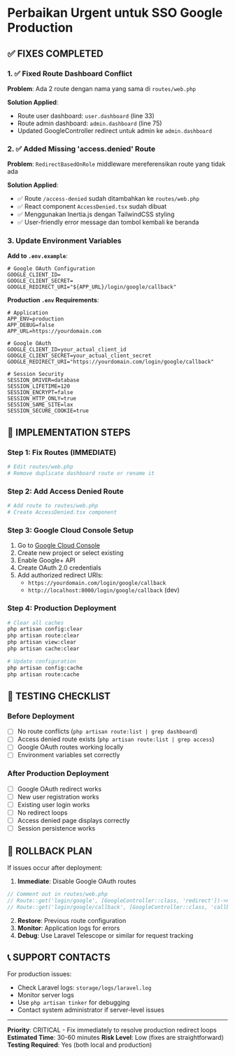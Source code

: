 # Perbaikan Urgent untuk SSO Google Production

## ✅ FIXES COMPLETED

### 1. ✅ Fixed Route Dashboard Conflict

**Problem**: Ada 2 route dengan nama yang sama di `routes/web.php`

**Solution Applied**: 
- Route user dashboard: `user.dashboard` (line 33)
- Route admin dashboard: `admin.dashboard` (line 75)
- Updated GoogleController redirect untuk admin ke `admin.dashboard`

### 2. ✅ Added Missing 'access.denied' Route

**Problem**: `RedirectBasedOnRole` middleware mereferensikan route yang tidak ada

**Solution Applied**:
- ✅ Route `/access-denied` sudah ditambahkan ke `routes/web.php`
- ✅ React component `AccessDenied.tsx` sudah dibuat
- ✅ Menggunakan Inertia.js dengan TailwindCSS styling
- ✅ User-friendly error message dan tombol kembali ke beranda

### 3. Update Environment Variables

**Add to `.env.example`**:
```env
# Google OAuth Configuration
GOOGLE_CLIENT_ID=
GOOGLE_CLIENT_SECRET=
GOOGLE_REDIRECT_URI="${APP_URL}/login/google/callback"
```

**Production `.env` Requirements**:
```env
# Application
APP_ENV=production
APP_DEBUG=false
APP_URL=https://yourdomain.com

# Google OAuth
GOOGLE_CLIENT_ID=your_actual_client_id
GOOGLE_CLIENT_SECRET=your_actual_client_secret
GOOGLE_REDIRECT_URI="https://yourdomain.com/login/google/callback"

# Session Security
SESSION_DRIVER=database
SESSION_LIFETIME=120
SESSION_ENCRYPT=false
SESSION_HTTP_ONLY=true
SESSION_SAME_SITE=lax
SESSION_SECURE_COOKIE=true
```

## 🔧 IMPLEMENTATION STEPS

### Step 1: Fix Routes (IMMEDIATE)
```bash
# Edit routes/web.php
# Remove duplicate dashboard route or rename it
```

### Step 2: Add Access Denied Route
```bash
# Add route to routes/web.php
# Create AccessDenied.tsx component
```

### Step 3: Google Cloud Console Setup
1. Go to [Google Cloud Console](https://console.cloud.google.com/)
2. Create new project or select existing
3. Enable Google+ API
4. Create OAuth 2.0 credentials
5. Add authorized redirect URIs:
   - `https://yourdomain.com/login/google/callback`
   - `http://localhost:8000/login/google/callback` (dev)

### Step 4: Production Deployment
```bash
# Clear all caches
php artisan config:clear
php artisan route:clear
php artisan view:clear
php artisan cache:clear

# Update configuration
php artisan config:cache
php artisan route:cache
```

## 🧪 TESTING CHECKLIST

### Before Deployment
- [ ] No route conflicts (`php artisan route:list | grep dashboard`)
- [ ] Access denied route exists (`php artisan route:list | grep access`)
- [ ] Google OAuth routes working locally
- [ ] Environment variables set correctly

### After Production Deployment
- [ ] Google OAuth redirect works
- [ ] New user registration works
- [ ] Existing user login works
- [ ] No redirect loops
- [ ] Access denied page displays correctly
- [ ] Session persistence works

## 🚨 ROLLBACK PLAN

If issues occur after deployment:

1. **Immediate**: Disable Google OAuth routes
```php
// Comment out in routes/web.php
// Route::get('login/google', [GoogleController::class, 'redirect'])->name('login.google');
// Route::get('login/google/callback', [GoogleController::class, 'callback']);
```

2. **Restore**: Previous route configuration
3. **Monitor**: Application logs for errors
4. **Debug**: Use Laravel Telescope or similar for request tracking

## 📞 SUPPORT CONTACTS

For production issues:
- Check Laravel logs: `storage/logs/laravel.log`
- Monitor server logs
- Use `php artisan tinker` for debugging
- Contact system administrator if server-level issues

---

**Priority**: CRITICAL - Fix immediately to resolve production redirect loops
**Estimated Time**: 30-60 minutes
**Risk Level**: Low (fixes are straightforward)
**Testing Required**: Yes (both local and production)